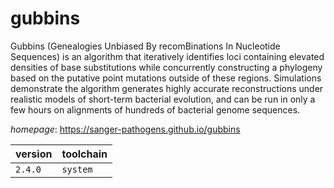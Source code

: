 # gubbins

Gubbins (Genealogies Unbiased By recomBinations In Nucleotide Sequences) is an algorithm that iteratively identifies loci containing elevated densities of base substitutions while concurrently constructing a phylogeny based on the putative point mutations outside of these regions. Simulations demonstrate the algorithm generates highly accurate reconstructions under realistic models of short-term bacterial evolution, and can be run in only a few hours on alignments of hundreds of bacterial genome sequences.

*homepage*: <https://sanger-pathogens.github.io/gubbins>

version | toolchain
--------|----------
``2.4.0`` | ``system``
